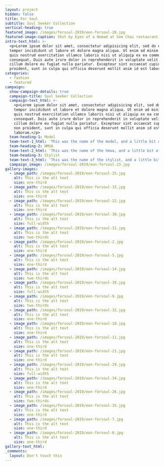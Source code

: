 ```yaml
---
layout: project
hidden: false
title: For Soul
subtitle: Soul Seeker Collection
vertical-heading: true
featured_image: /images/forsoul-2019/eon-forsoul-20.jpg
featured-image-caption: Shot by Eyes of a Nomad at Som Chai restaurant
intro-text_html: >-
  <p>Lorem ipsum dolor sit amet, consectetur adipisicing elit, sed do eiusmod
  tempor incididunt ut labore et dolore magna aliqua. Ut enim ad minim veniam,
  quis nostrud exercitation ullamco laboris nisi ut aliquip ex ea commodo
  consequat. Duis aute irure dolor in reprehenderit in voluptate velit esse
  cillum dolore eu fugiat nulla pariatur. Excepteur sint occaecat cupidatat non
  proident, sunt in culpa qui officia deserunt mollit anim id est laborum.</p>
categories:
  - fashion
  - featured
campaign:
  show-campaign-details: true
  campaign-title: Soul Seeker Collection
  campaign-text_html: >-
    <p>Lorem ipsum dolor sit amet, consectetur adipisicing elit, sed do eiusmod
    tempor incididunt ut labore et dolore magna aliqua. Ut enim ad minim veniam,
    quis nostrud exercitation ullamco laboris nisi ut aliquip ex ea commodo
    consequat. Duis aute irure dolor in reprehenderit in voluptate velit esse
    cillum dolore eu fugiat nulla pariatur. Excepteur sint occaecat cupidatat
    non proident, sunt in culpa qui officia deserunt mollit anim id est
    laborum.</p>
  team-heading-1: Model
  team-text-1_html: 'This was the name of the model, and a little bit of a blurb about her.'
  team-heading-2: HMUA
  team-text-2_html: 'This was the name of the hmua, and a little bit of a blurb about her.'
  team-heading-3: Stylist
  team-text-3_html: 'This was the name of the stylist, and a little bit of a blurb about her.'
  campaign_image: /images/forsoul-2019/eon-forsoul-23.jpg
gallery-images:
  - image_path: /images/forsoul-2019/eon-forsoul-25.jpg
    alt: This is the alt text
    size: one-third
  - image_path: /images/forsoul-2019/eon-forsoul-33.jpg
    alt: This is the alt text
    size: one-third
  - image_path: /images/forsoul-2019/eon-forsoul-22.jpg
    alt: This is the alt text
    size: one-third
  - image_path: /images/forsoul-2019/eon-forsoul-38.jpg
    alt: This is the alt text
    size: full-width
  - image_path: /images/forsoul-2019/eon-forsoul-31.jpg
    alt: This is the alt text
    size: two-thirds
  - image_path: /images/forsoul-2019/eon-forsoul-2.jpg
    alt: This is the alt text
    size: one-third
  - image_path: /images/forsoul-2019/eon-forsoul-5.jpg
    alt: This is the alt text
    size: one-third
  - image_path: /images/forsoul-2019/eon-forsoul-14.jpg
    alt: This is the alt text
    size: two-thirds
  - image_path: /images/forsoul-2019/eon-forsoul-39.jpg
    alt: This is the alt text
    size: full-width
  - image_path: /images/forsoul-2019/eon-forsoul-9.jpg
    alt: This is the alt text
    size: two-thirds
  - image_path: /images/forsoul-2019/eon-forsoul-32.jpg
    alt: This is the alt text
    size: one-third
  - image_path: /images/forsoul-2019/eon-forsoul-18.jpg
    alt: This is the alt text
    size: one-third
  - image_path: /images/forsoul-2019/eon-forsoul-11.jpg
    alt: This is the alt text
    size: one-third
  - image_path: /images/forsoul-2019/eon-forsoul-21.jpg
    alt: This is the alt text
    size: one-third
  - image_path: /images/forsoul-2019/eon-forsoul-29.jpg
    alt: This is the alt text
    size: full-width
  - image_path: /images/forsoul-2019/eon-forsoul-34.jpg
    alt: This is the alt text
    size: one-third
  - image_path: /images/forsoul-2019/eon-forsoul-26.jpg
    alt: This is the alt text
    size: two-thirds
  - image_path: /images/forsoul-2019/eon-forsoul-35.jpg
    alt: This is the alt text
    size: one-third
  - image_path: /images/forsoul-2019/eon-forsoul-7.jpg
    alt: This is the alt text
    size: one-third
  - image_path: /images/forsoul-2019/eon-forsoul-6.jpg
    alt: This is the alt text
    size: one-third
gallery-text_html:
_comments:
  layout: Don't touch this
---
```

